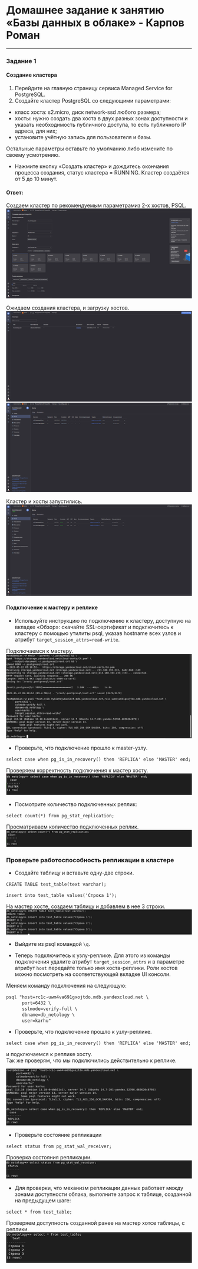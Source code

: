 # Домашнее задание к занятию «Базы данных в облаке» - Карпов Роман

---

### Задание 1

#### Создание кластера
1. Перейдите на главную страницу сервиса Managed Service for PostgreSQL.
1. Создайте кластер PostgreSQL со следующими параметрами:
- класс хоста: s2.micro, диск network-ssd любого размера;
- хосты: нужно создать два хоста в двух разных зонах доступности и указать необходимость публичного доступа, то есть публичного IP адреса, для них;
- установите учётную запись для пользователя и базы.

Остальные параметры оставьте по умолчанию либо измените по своему усмотрению.

* Нажмите кнопку «Создать кластер» и дождитесь окончания процесса создания, статус кластера = RUNNING. Кластер создаётся от 5 до 10 минут.
#### Ответ: 
Создаем кластер по рекомендуемым параметрамиз 2-х хостов, PSQL.  
![Скрин](https://github.com/Karhq/12.9_hw_Db_in_the_cloud/blob/main/%D0%A1%D0%BE%D0%B7%D0%B4%D0%B0%D0%B5%D0%BC%20%D0%91%D0%94.png)  

Ожидаем создания кластера, и загрузку хостов.  
![Скрин](https://github.com/Karhq/12.9_hw_Db_in_the_cloud/blob/main/%D0%A1%D0%BE%D0%B7%D0%B4%D0%B0%D0%BD%D0%B8%D0%B5%20%D0%BA%D0%BB%D0%B0%D1%81%D1%82%D0%B5%D1%80%D0%B0%20.png)  
![Скрин](https://github.com/Karhq/12.9_hw_Db_in_the_cloud/blob/main/%D0%A5%D0%BE%D1%81%D1%82%D1%8B%20%D0%BA%D0%BB%D0%B0%D1%81%D1%82%D0%B5%D1%80%D0%B0.png)  

Кластер и хосты запустились.
![Скрин](https://github.com/Karhq/12.9_hw_Db_in_the_cloud/blob/main/%D0%9A%D0%BB%D0%B0%D1%81%D1%82%D0%B5%D1%80%20%D0%B8%20%D1%85%D0%BE%D1%82%D1%81%D1%8B%20%D0%B7%D0%B0%D0%BF%D1%83%D1%81%D1%82%D0%B8%D0%BB%D0%B8%D1%81%D1%8C.png)  

#### Подключение к мастеру и реплике 

* Используйте инструкцию по подключению к кластеру, доступную на вкладке «Обзор»: cкачайте SSL-сертификат и подключитесь к кластеру с помощью утилиты psql, указав hostname всех узлов и атрибут ```target_session_attrs=read-write```.

Подключаемся к мастеру.  
![Скрин](https://github.com/Karhq/12.9_hw_Db_in_the_cloud/blob/main/%D0%9F%D0%BE%D0%B4%D0%BA%D0%BB%D1%8E%D1%87%D0%B0%D0%B5%D0%BC%D1%81%D1%8F%20%D0%BA%20%D0%91%D0%B4%20%D0%BF%D0%BE%20SSH.png)  

* Проверьте, что подключение прошло к master-узлу.
```
select case when pg_is_in_recovery() then 'REPLICA' else 'MASTER' end;
```

Проверяем корректность подключения к мастер хосту.
![Скрин](https://github.com/Karhq/12.9_hw_Db_in_the_cloud/blob/main/%D0%9F%D1%80%D0%BE%D0%B2%D0%B5%D1%80%D0%BA%D0%B0%20%D0%BF%D0%BE%D0%B4%D0%BA%D0%BB%D1%8E%D1%87%D0%B5%D0%BD%D0%B8%D1%8F%20%D0%BA%20%D0%BC%D0%B0%D1%81%D1%82%D0%B5%D1%80%D1%83.png)  

* Посмотрите количество подключенных реплик:
```
select count(*) from pg_stat_replication;
```

Просматриваем количество подключенных реплик.  
![Скрин](https://github.com/Karhq/12.9_hw_Db_in_the_cloud/blob/main/%D0%9F%D1%80%D0%BE%D0%B2%D0%B5%D1%80%D0%BA%D0%B0%20%D0%BA%D0%BE%D0%BB%D0%B8%D1%87%D0%B5%D1%81%D1%82%D0%B2%D0%B0%20%D0%BF%D0%BE%D0%B4%D0%BA%D0%BB%D1%8E%D1%87%D0%B5%D0%BD%D0%BD%D1%8B%D1%85%20%D1%80%D0%B5%D0%BF%D0%BB%D0%B8%D0%BA.png)  

### Проверьте работоспособность репликации в кластере

* Создайте таблицу и вставьте одну-две строки.
```
CREATE TABLE test_table(text varchar);
```
```
insert into test_table values('Строка 1');
```

На мастер хосте, создаем таблицу и добавлем в нее 3 строки. 
![Скрин](https://github.com/Karhq/12.9_hw_Db_in_the_cloud/blob/main/%D1%81%D0%BE%D0%B7%D0%B4%D0%B0%D0%B5%D0%BC%20%D1%82%D0%B0%D0%B1%D0%BB%D0%B8%D1%86%D1%83%20%D0%B8%20%D0%B4%D0%BE%D0%B1%D0%B0%D0%B2%D0%BB%D1%8F%D0%B5%D0%BC%20%D0%BA%20%D0%BD%D0%B5%D0%B9%20%D1%81%D1%82%D1%80%D0%BE%D1%87%D0%BA%D0%B8%20.png)  

* Выйдите из psql командой ```\q```.

* Теперь подключитесь к узлу-реплике. Для этого из команды подключения удалите атрибут ```target_session_attrs```  и в параметре атрибут ```host``` передайте только имя хоста-реплики. Роли хостов можно посмотреть на соответствующей вкладке UI консоли.

Меняем команду подключения на следующую: 
```
psql "host=rc1c-uwm4va691gxojtdo.mdb.yandexcloud.net \
      port=6432 \
      sslmode=verify-full \
      dbname=db_netology \
      user=karhu"
```
* Проверьте, что подключение прошло к узлу-реплике.
```
select case when pg_is_in_recovery() then 'REPLICA' else 'MASTER' end;
```

и подключаемся к реплике хосту.  
Так же проверям, что мы подключились действительно к реплике.

![Скрин](https://github.com/Karhq/12.9_hw_Db_in_the_cloud/blob/main/%D0%9F%D0%BE%D0%B4%D0%BA%D0%BB%D1%8E%D1%87%D0%B0%D0%B5%D0%BC%D1%81%D1%8F%20%D0%BA%20%D1%80%D0%B5%D0%BF%D0%BB%D0%B8%D0%BA%D0%B5%20.png)  

* Проверьте состояние репликации
```
select status from pg_stat_wal_receiver;
```
Проверка состояния репликации. 
![Скрин](https://github.com/Karhq/12.9_hw_Db_in_the_cloud/blob/main/%D0%9F%D1%80%D0%BE%D0%B2%D0%B5%D1%80%D1%8F%D0%B5%D0%BC%20%D1%81%D1%82%D0%B0%D1%82%D1%83%D1%81%20%D1%80%D0%B5%D0%BF%D0%BB%D0%B8%D0%BA%D0%B0%D1%86%D0%B8%D0%B8.png)  
* Для проверки, что механизм репликации данных работает между зонами доступности облака, выполните запрос к таблице, созданной на предыдущем шаге:
```
select * from test_table;
```

Проверяем доступность созданной ранее на мастер хотсе таблицы, с реплики. 
![Скрин](https://github.com/Karhq/12.9_hw_Db_in_the_cloud/blob/main/%D0%9F%D1%80%D0%BE%D0%B2%D0%B5%D1%80%D1%8F%D0%B5%D0%BC%20%D0%B4%D0%BE%D1%81%D1%82%D1%83%D0%BF%D0%BD%D0%BE%D1%81%D1%82%D1%8C%20%D1%82%D0%B0%D0%B1%D0%BB%D0%B8%D1%86%D1%8B%20%D1%81%D0%BE%D0%B7%D0%B4%D0%B0%D0%BD%D0%BD%D0%BE%D0%B9%20%D0%BD%D0%B0%20%D0%BC%D0%B0%D1%81%D1%82%D0%B5%D1%80%D0%B5%20%D1%81%20%D1%80%D0%B5%D0%BF%D0%BB%D0%B8%D0%BA%D0%B8.png)  
  
